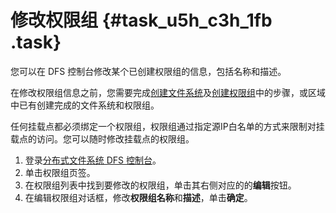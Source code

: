 # 修改权限组 {#task_u5h_c3h_1fb .task}

您可以在 DFS 控制台修改某个已创建权限组的信息，包括名称和描述。

在修改权限组信息之前，您需要完成[创建文件系统](../../../../cn.zh-CN/快速入门/创建文件系统.md#)及[创建权限组](../../../../cn.zh-CN/快速入门/创建权限组.md#)中的步骤，或区域中已有创建完成的文件系统和权限组。

任何挂载点都必须绑定一个权限组，权限组通过指定源IP白名单的方式来限制对挂载点的访问。您可以随时修改挂载点的权限组。

1.  登录[分布式文件系统 DFS 控制台](https://dfs.console.aliyun.com)。 
2.  单击权限组页签。 
3.   在权限组列表中找到要修改的权限组，单击其右侧对应的的**编辑**按钮。 
4.  在编辑权限组对话框，修改**权限组名称**和**描述**，单击**确定**。 

